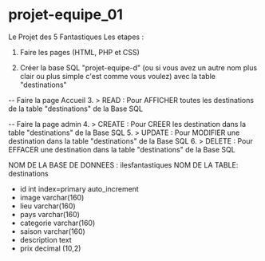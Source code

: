 # projet-equipe_01
Le Projet des 5 Fantastiques
 Les etapes :

 1. Faire les pages (HTML, PHP et CSS)

 2. Créer la base SQL "projet-equipe-d" (ou si vous avez un autre nom plus clair ou plus simple c'est comme vous voulez) avec la table "destinations"

-- Faire la page Accueil
 3. > READ : Pour AFFICHER toutes les destinations de la table "destinations" de la Base SQL

-- Faire la page admin
 4. > CREATE : Pour CREER les destination dans la table "destinations" de la Base SQL
 5. > UPDATE : Pour MODIFIER une destination dans la table "destinations" de la Base SQL
 6. > DELETE : Pour EFFACER une destination dans la table "destinations" de la Base SQL
 
NOM DE LA BASE DE DONNEES :      ilesfantastiques
   NOM DE LA TABLE:      destinations
 
- id                               int              index=primary            auto_increment
- image                                             varchar(160)
- lieu                                              varchar(160) 
- pays                                              varchar(160)
- categorie                                         varchar(160)
- saison                                            varchar(160)
- description                                       text
- prix                                              decimal (10,2)

